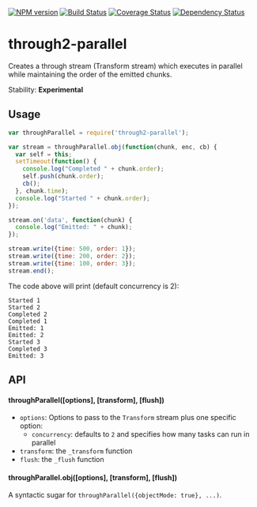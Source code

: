 [![NPM version](https://badge.fury.io/js/through2-parallel.png)](http://badge.fury.io/js/through2-parallel)
[![Build Status](https://travis-ci.org/mariocasciaro/through2-parallel.png)](https://travis-ci.org/mariocasciaro/through2-parallel)
[![Coverage Status](https://coveralls.io/repos/mariocasciaro/through2-parallel/badge.png)](https://coveralls.io/r/mariocasciaro/through2-parallel)
[![Dependency Status](https://gemnasium.com/mariocasciaro/through2-parallel.png)](https://gemnasium.com/mariocasciaro/through2-parallel)
# through2-parallel

Creates a through stream (Transform stream) which executes in parallel while maintaining the order
of the emitted chunks.

Stability: **Experimental**

## Usage

```javascript
var throughParallel = require('through2-parallel');

var stream = throughParallel.obj(function(chunk, enc, cb) {
  var self = this;
  setTimeout(function() {
    console.log("Completed " + chunk.order);
    self.push(chunk.order);
    cb();
  }, chunk.time);
  console.log("Started " + chunk.order);
});

stream.on('data', function(chunk) {
  console.log("Emitted: " + chunk);
});

stream.write({time: 500, order: 1});
stream.write({time: 200, order: 2});
stream.write({time: 100, order: 3});
stream.end();
```

The code above will print (default concurrency is 2):
```
Started 1
Started 2
Completed 2
Completed 1
Emitted: 1
Emitted: 2
Started 3
Completed 3
Emitted: 3
```


## API


#### throughParallel([options], [transform], [flush])

* `options`: Options to pass to the `Transform` stream plus one specific option:
  *  `concurrency`: defaults to `2` and specifies how many tasks can run in parallel
* `transform`: the `_transform` function
* `flush`: the `_flush` function

#### throughParallel.obj([options], [transform], [flush])

A syntactic sugar for `throughParallel({objectMode: true}, ...)`.
